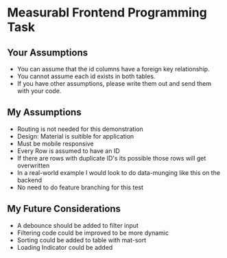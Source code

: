 # Measurabl Frontend Programming Task

## Your Assumptions
* You can assume that the id columns have a foreign key relationship.
* You cannot assume each id exists in both tables.
* If you have other assumptions, please write them out and send them with your code.

## My Assumptions
* Routing is not needed for this demonstration
* Design: Material is suitible for application
* Must be mobile responsive
* Every Row is assumed to have an ID
* If there are rows with duplicate ID's its possible those rows will get overwritten
* In a real-world example I would look to do data-munging like this on the backend
* No need to do feature branching for this test

## My Future Considerations
* A debounce should be added to filter input
* Filtering code could be improved to be more dynamic
* Sorting could be added to table with mat-sort
* Loading Indicator could be added

